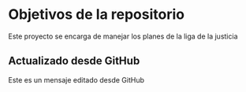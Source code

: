 # Objetivos de la repositorio

Este proyecto se encarga de manejar los planes de la liga de la justicia


## Actualizado desde GitHub
Este es un mensaje editado desde GitHub
